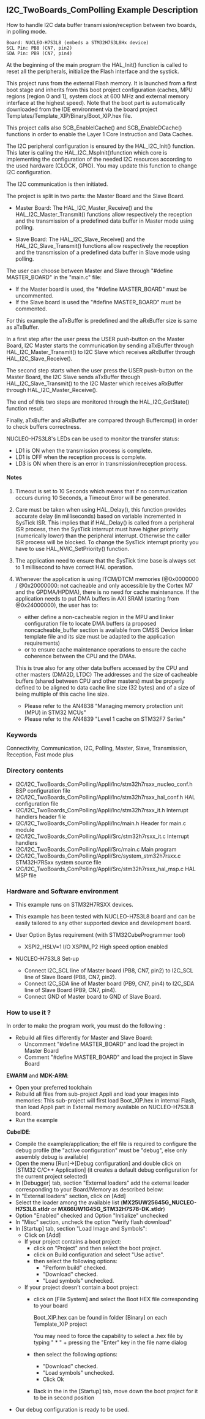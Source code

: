 ## <b>I2C_TwoBoards_ComPolling Example Description</b>

How to handle I2C data buffer transmission/reception between two boards, 
in polling mode.

    Board: NUCLEO-H7S3L8 (embeds a STM32H7S3L8Hx device)
    SCL Pin: PB8 (CN7, pin2)
    SDA Pin: PB9 (CN7, pin4)
    

At the beginning of the main program the HAL_Init() function is called to reset 
all the peripherals, initialize the Flash interface and the systick.

This project runs from the external Flash memory. It is launched from a first boot stage and inherits from this boot project
configuration (caches, MPU regions [region 0 and 1], system clock at 600 MHz and external memory interface at the highest speed).
Note that the boot part is automatically downloaded from the IDE environment via the board project Templates/Template_XIP/Binary/Boot_XIP.hex file.

This project calls also SCB_EnableICache() and SCB_EnableDCache() functions in order to enable
the Layer 1 Core Instruction and Data Caches.


The I2C peripheral configuration is ensured by the HAL_I2C_Init() function.
This later is calling the HAL_I2C_MspInit()function which core is implementing
the configuration of the needed I2C resources according to the used hardware (CLOCK, 
GPIO). You may update this function to change I2C configuration.

The I2C communication is then initiated.

The project is split in two parts: the Master Board and the Slave Board.

- Master Board: 
  The HAL_I2C_Master_Receive() and the HAL_I2C_Master_Transmit() functions 
  allow respectively the reception and the transmission of a predefined data buffer
  in Master mode using polling.

- Slave Board: 
  The HAL_I2C_Slave_Receive() and the HAL_I2C_Slave_Transmit() functions 
  allow respectively the reception and the transmission of a predefined data buffer
  in Slave mode using polling.

The user can choose between Master and Slave through "#define MASTER_BOARD"
in the "main.c" file:

- If the Master board is used, the "#define MASTER_BOARD" must be uncommented.
- If the Slave board is used the "#define MASTER_BOARD" must be commented.

For this example the aTxBuffer is predefined and the aRxBuffer size is same as aTxBuffer.

In a first step after the user press the USER push-button on the Master Board,
I2C Master starts the communication by sending aTxBuffer through HAL_I2C_Master_Transmit()
to I2C Slave which receives aRxBuffer through HAL_I2C_Slave_Receive(). 

The second step starts when the user press the USER push-button on the Master Board,
the I2C Slave sends aTxBuffer through HAL_I2C_Slave_Transmit()
to the I2C Master which receives aRxBuffer through HAL_I2C_Master_Receive().

The end of this two steps are monitored through the HAL_I2C_GetState() function
result.

Finally, aTxBuffer and aRxBuffer are compared through Buffercmp() in order to 
check buffers correctness.  

NUCLEO-H7S3L8's LEDs can be used to monitor the transfer status:

 - LD1 is ON when the transmission process is complete.
 - LD1 is OFF when the reception process is complete.
 - LD3 is ON when there is an error in transmission/reception process.  

#### <b>Notes</b>

 1. Timeout is set to 10 Seconds which means that if no communication occurs 
    during 10 Seconds, a Timeout Error will be generated.

 2. Care must be taken when using HAL_Delay(), this function provides accurate delay (in milliseconds)
    based on variable incremented in SysTick ISR. This implies that if HAL_Delay() is called from
    a peripheral ISR process, then the SysTick interrupt must have higher priority (numerically lower)
    than the peripheral interrupt. Otherwise the caller ISR process will be blocked.
    To change the SysTick interrupt priority you have to use HAL_NVIC_SetPriority() function.

 3. The application need to ensure that the SysTick time base is always set to 1 millisecond
    to have correct HAL operation.

 4. Whenever the application is using ITCM/DTCM memories (@0x0000000 / @0x20000000: not cacheable and only accessible
    by the Cortex M7 and the GPDMA/HPDMA), there is no need for cache maintenance.
    If the application needs to put DMA buffers in AXI SRAM (starting from @0x24000000), the user has to:
    - either define a non-cacheable region in the MPU and linker configuration file to locate DMA buffers
      (a proposed noncacheable_buffer section is available from CMSIS Device linker template file and its size must
      be adapted to the application requirements)
    - or to ensure cache maintenance operations to ensure the cache coherence between the CPU and the DMAs.

    This is true also for any other data buffers accessed by the CPU and other masters (DMA2D, LTDC)
    The addresses and the size of cacheable buffers (shared between CPU and other masters)
    must be properly defined to be aligned to data cache line size (32 bytes) and of a size of being multiple
    of this cache line size.
    - Please refer to the AN4838 "Managing memory protection unit (MPU) in STM32 MCUs"
    - Please refer to the AN4839 "Level 1 cache on STM32F7 Series"

### <b>Keywords</b>

Connectivity, Communication, I2C, Polling, Master, Slave, Transmission, Reception, Fast mode plus

### <b>Directory contents</b> 

  - I2C/I2C_TwoBoards_ComPolling/Appli/Inc/stm32h7rsxx_nucleo_conf.h     BSP configuration file
  - I2C/I2C_TwoBoards_ComPolling/Appli/Inc/stm32h7rsxx_hal_conf.h    	 HAL configuration file
  - I2C/I2C_TwoBoards_ComPolling/Appli/Inc/stm32h7rsxx_it.h        	     Interrupt handlers header file
  - I2C/I2C_TwoBoards_ComPolling/Appli/Inc/main.h                  		 Header for main.c module
  - I2C/I2C_TwoBoards_ComPolling/Appli/Src/stm32h7rsxx_it.c          	 Interrupt handlers
  - I2C/I2C_TwoBoards_ComPolling/Appli/Src/main.c                  	     Main program
  - I2C/I2C_TwoBoards_ComPolling/Appli/Src/system_stm32h7rsxx.c      	 STM32H7RSxx system source file
  - I2C/I2C_TwoBoards_ComPolling/Appli/Src/stm32h7rsxx_hal_msp.c     	 HAL MSP file

### <b>Hardware and Software environment</b>

  - This example runs on STM32H7RSXX devices.

  - This example has been tested with NUCLEO-H7S3L8 board and can be
    easily tailored to any other supported device and development board.

  - User Option Bytes requirement (with STM32CubeProgrammer tool)

    - XSPI2_HSLV=1     I/O XSPIM_P2 High speed option enabled

  - NUCLEO-H7S3L8 Set-up

    - Connect I2C_SCL line of Master board (PB8, CN7, pin2) to I2C_SCL line of Slave Board (PB8, CN7, pin2).
    - Connect I2C_SDA line of Master board (PB9, CN7, pin4) to I2C_SDA line of Slave Board (PB9, CN7, pin4).
    - Connect GND of Master board to GND of Slave Board.

### <b>How to use it ?</b>

In order to make the program work, you must do the following :

 - Rebuild all files differently for Master and Slave Board:
    - Uncomment "#define MASTER_BOARD" and load the project in Master Board
    - Comment "#define MASTER_BOARD" and load the project in Slave Board

**EWARM** and **MDK-ARM**:

 - Open your preferred toolchain
 - Rebuild all files from sub-project Appli and load your images into memories: This sub-project will first load Boot_XIP.hex in internal Flash,
   than load Appli part in External memory available on NUCLEO-H7S3L8 board.
 - Run the example

**CubeIDE**:

 - Compile the example/application; the elf file is required to configure the debug profile (the "active configuration" must be "debug", else only assembly debug is available)
 - Open the menu [Run]->[Debug configuration] and double click on  [STM32 C/C++ Application] (it creates a default debug configuration for the current project selected)
 - In [Debugger] tab, section "External  loaders" add the external loader corresponding to your Board/Memory as described below:
 - In "External loaders" section, click on [Add]
 - Select the loader among the available list (**MX25UW25645G_NUCLEO-H7S3L8.stldr** or **MX66UW1G45G_STM32H7S78-DK.stldr**)
 - Option "Enabled" checked and Option "Initialize" unchecked
 - In "Misc" section, uncheck the option "Verify flash download"
 - In [Startup] tab, section "Load Image and Symbols":
   - Click on [Add]
   - If your project contains a boot project:
     - click on "Project" and then select the boot project.
     - click on Build configuration and select "Use active".
     - then select the following options:
       - "Perform build" checked.
       - "Download" checked.
       - "Load symbols" unchecked.
   - If your project doesn't contain a boot project:
     - click on [File System] and select the Boot HEX file corresponding to your board

        Boot_XIP.hex can be found in folder [Binary] on each Template_XIP project

        You may need to force the capability to select a .hex file by typing " * " + pressing the "Enter" key in the file name dialog

     - then select the following options:
       - "Download"      checked.
       - "Load symbols" unchecked.
       - Click Ok
     - Back in the in the [Startup] tab, move down the boot project for it to be in second position
 - Our debug configuration is ready to be used.
